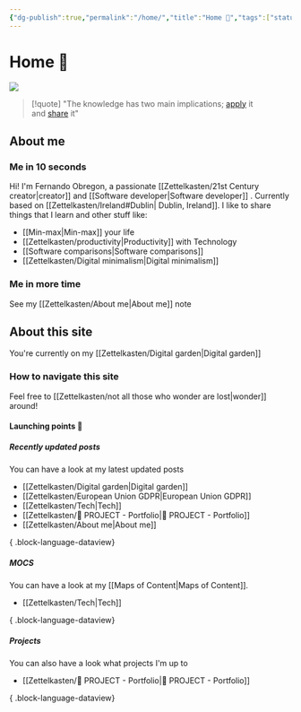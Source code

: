 ```yaml
---
{"dg-publish":true,"permalink":"/home/","title":"Home 👋","tags":["status/todo","gardenEntry","gardenEntry"],"noteIcon":"","created":"2022-10-04T22:13:24.000+01:00"}
---
```



# Home 👋


![](https://cdn.openart.ai/uploads/image_random_SCe4Z3ie_1670137554804_1024.webp)


> [!quote] 
> "The knowledge has two main implications; [apply](https://garden.feernandooff.com/404) it and [share](https://garden.feernandooff.com/404) it"

## About me

### Me in 10 seconds
Hi! I'm Fernando Obregon, a passionate [[Zettelkasten/21st Century creator\|creator]] and  [[Software developer\|Software developer]] . Currently based on [[Zettelkasten/Ireland#Dublin\| Dublin, Ireland]].  I like to share things that I learn and other stuff like:
- [[Min-max\|Min-max]] your life
- [[Zettelkasten/productivity\|Productivity]] with Technology
- [[Software comparisons\|Software comparisons]]
- [[Zettelkasten/Digital minimalism\|Digital minimalism]]


### Me in more time
See my [[Zettelkasten/About me\|About me]] note


## About this site

You're currently on my [[Zettelkasten/Digital garden\|Digital garden]] 

### How to navigate this site

Feel free to [[Zettelkasten/not all those who wonder are lost\|wonder]] around!

#### Launching points 🚀

##### Recently updated posts
You can have a look at my latest updated posts
- [[Zettelkasten/Digital garden\|Digital garden]]
- [[Zettelkasten/European Union GDPR\|European Union GDPR]]
- [[Zettelkasten/Tech\|Tech]]
- [[Zettelkasten/💼 PROJECT - Portfolio\|💼 PROJECT - Portfolio]]
- [[Zettelkasten/About me\|About me]]

{ .block-language-dataview}
##### MOCS
You can have a look at my [[Maps of Content\|Maps of Content]]. 
- [[Zettelkasten/Tech\|Tech]]

{ .block-language-dataview}
##### Projects
You can also have a look what projects I'm up to 
- [[Zettelkasten/💼 PROJECT - Portfolio\|💼 PROJECT - Portfolio]]

{ .block-language-dataview}